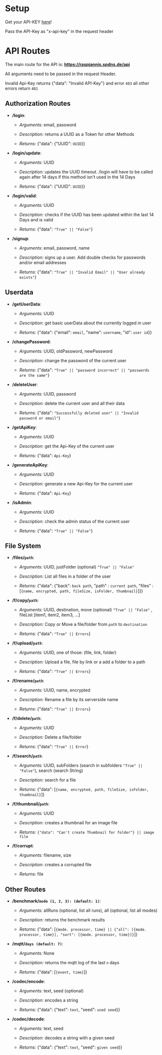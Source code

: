 # Setup
Get your API-KEY [here](https://raspjannis.spdns.de/profile/#api)!

Pass the API-Key as "x-api-key" in the request header


# API Routes
The main route for the API is: **https://raspjannis.spdns.de/api**

All arguments need to be passed in the request Header.

Invalid Api-Key returns {"data": "Invalid API-Key"} and error `403` all other errors return `401`

## Authorization Routes

* **/login**:
  * *Arguments:* email, password
        
  * *Description:* returns a UUID as a Token for other Methods 

  * *Returns:* {"data": {"UUID": `UUID`}}


* **/login/update**:
  * *Arguments:* UUID

  * *Description:* updates the UUID timeout. /login will have to be called again after 14 days if this method isn't used in the 14 Days

  * *Returns:* {"data": {"UUID": `UUID`}}


* **/login/valid**:
  * *Arguments:* UUID

  * *Description:* checks if the UUID has been updated within the last 14 Days and is valid

  * *Returns:* {"data": `"True" || "False"`}

* **/signup**:
  * *Arguments:* email, password, name

  * *Description:* signs up a user. Add double checks for passwords and/or email addresses

  * *Returns:* {"data": `"True" || "Invalid Email" || "User already exists"`}

## Userdata

* **/getUserData**:
  * *Arguments:* UUID

  * *Description:* get basic userData about the currently logged in user

  * *Returns:* {"data": {"email": `email`, "name": `username`, "id": `user id`}}

* **/changePassword**:
  * *Arguments:* UUID, oldPassword, newPassword

  * *Description:* change the password of the current user

  * *Returns:* {"data": `"True" || "password incorrect" || "passwords are the same"`}

* **/deleteUser**:
  * *Arguments:* UUID, password

  * *Description:* delete the current user and all their data

  * *Returns:* {"data": `"Successfully deleted user" || "Invalid password or email"`}

* **/getApiKey**:
  * *Arguments:* UUID

  * *Description:* get the Api-Key of the current user

  * *Returns:* {"data": `Api-Key`}

* **/generateApiKey**:
  * *Arguments:* UUID

  * *Description:* generate a new Api-Key for the current user

  * *Returns:* {"data": `Api-Key`}


* **/isAdmin**:
  * *Arguments:* UUID

  * *Description:* check the admin status of the current user

  * *Returns:* {"data": `"True" || "False"`}

## File System
* **/files/`path`**:
  * *Arguments:* UUID, justFolder (optional) `"True" || "False"`

  * *Description:*  List all files in a folder of the user

  * *Returns:* {"data": {"back": `back path`, "path" : `current path`, "files" : [`{name, encrypted, path, fileSize, isFolder, thumbnail}`]}}

* **/f/copy/`path`**:
  * *Arguments:* UUID, destination, move (optional) `"True" || "False"` , fileList [item1, item2, item3, ...]

  * *Description:* Copy or Move a file/folder from `path` to `destination`

  * *Returns:* {"data": `"True" || Errors`}

* **/f/upload/`path`**:
  * *Arguments:* UUID, one of those: (file, link, folder)

  * *Description:* Upload a file, file by link or a add a folder to a path

  * *Returns:* {"data": `"True" || Errors`}

* **/f/rename/`path`**:
  * *Arguments:* UUID, name, encrypted

  * *Description:* Rename a file by its serverside name
  
  * *Returns:* {"data": `"True" || Errors`}

* **/f/delete/`path`**:
  * *Arguments:* UUID

  * *Description:* Delete a file/folder

  * *Returns:* {"data": `"True" || Error`}

* **/f/search/`path`**:
  * *Arguments:* UUID, subFolders (search in subfolders `"True" || "False"`), search (search String)

  * *Description:* search for a file

  * *Returns:* {"data": [`{name, encrypted, path, fileSize, isFolder, thumbnail}`]}


* **/f/thumbnail/`path`**:
  * *Arguments:* UUID

  * *Description:* creates a thumbnail for an image file

  * *Returns:* `{"data": "Can't create Thumbnail for folder"} || image file`

* **/f/corrupt**:
  * *Arguments:* filename, size

  * *Description:* creates a corrupted file

  * *Returns:* file

## Other Routes

* **/benchmark/`mode (1, 2, 3): (default: 1)`**:
  * *Arguments:* allRuns (optional, list all runs), all (optional, list all modes)

  * *Description:* returns the benchmark results

  * *Returns:* {"data": [`{mode. processor, time} || {"all": [{mode. processor, time}], "sort": [{mode. processor, time}]}`]}

* **/mqtt/`days (default: 7)`**:
  * *Arguments:* None

  * *Description:* returns the mqtt log of the last `n` days

  * *Returns:* {"data": [`{event, time}`]}

* **/codec/encode**:
  * *Arguments:* text, seed (optional)

  * *Description:* encodes a string

  * *Returns:* {"data": {"text": `text`, "seed": `used seed`}}

* **/codec/decode**:
  * *Arguments:* text, seed

  * *Description:* decodes a string with a given seed

  * *Returns:* {"data": {"text": `text`, "seed": `given seed`}}
